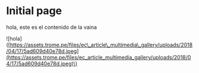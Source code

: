 # Initial page

hola, este es el contenido de la vaina

!\[hola\]\([https://assets.trome.pe/files/ec\_article\_multimedia\_gallery/uploads/2018/04/17/5ad609d40e78d.jpeg](https://assets.trome.pe/files/ec_article_multimedia_gallery/uploads/2018/04/17/5ad609d40e78d.jpeg)\)





```text

```




